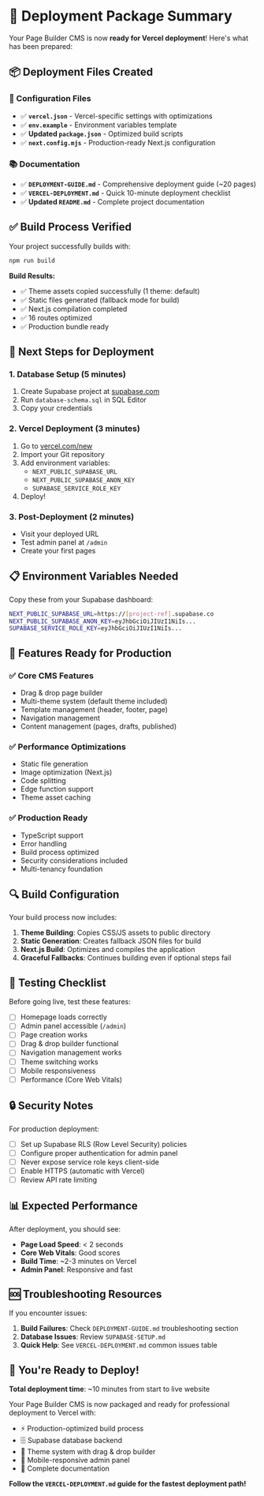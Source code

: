 # 🚀 Deployment Package Summary

Your Page Builder CMS is now **ready for Vercel deployment**! Here's what has been prepared:

## 📦 Deployment Files Created

### 🔧 Configuration Files
- ✅ **`vercel.json`** - Vercel-specific settings with optimizations
- ✅ **`env.example`** - Environment variables template  
- ✅ **Updated `package.json`** - Optimized build scripts
- ✅ **`next.config.mjs`** - Production-ready Next.js configuration

### 📚 Documentation
- ✅ **`DEPLOYMENT-GUIDE.md`** - Comprehensive deployment guide (~20 pages)
- ✅ **`VERCEL-DEPLOYMENT.md`** - Quick 10-minute deployment checklist
- ✅ **Updated `README.md`** - Complete project documentation

## ✅ Build Process Verified

Your project successfully builds with:
```bash
npm run build
```

**Build Results:**
- ✅ Theme assets copied successfully (1 theme: default)
- ✅ Static files generated (fallback mode for build)
- ✅ Next.js compilation completed
- ✅ 16 routes optimized
- ✅ Production bundle ready

## 🎯 Next Steps for Deployment

### 1. Database Setup (5 minutes)
1. Create Supabase project at [supabase.com](https://supabase.com)
2. Run `database-schema.sql` in SQL Editor
3. Copy your credentials

### 2. Vercel Deployment (3 minutes)
1. Go to [vercel.com/new](https://vercel.com/new)
2. Import your Git repository
3. Add environment variables:
   - `NEXT_PUBLIC_SUPABASE_URL`
   - `NEXT_PUBLIC_SUPABASE_ANON_KEY`
   - `SUPABASE_SERVICE_ROLE_KEY`
4. Deploy!

### 3. Post-Deployment (2 minutes)
- Visit your deployed URL
- Test admin panel at `/admin`
- Create your first pages

## 📋 Environment Variables Needed

Copy these from your Supabase dashboard:

```bash
NEXT_PUBLIC_SUPABASE_URL=https://[project-ref].supabase.co
NEXT_PUBLIC_SUPABASE_ANON_KEY=eyJhbGciOiJIUzI1NiIs...
SUPABASE_SERVICE_ROLE_KEY=eyJhbGciOiJIUzI1NiIs...
```

## 🎨 Features Ready for Production

### ✅ Core CMS Features
- Drag & drop page builder
- Multi-theme system (default theme included)
- Template management (header, footer, page)
- Navigation management
- Content management (pages, drafts, published)

### ✅ Performance Optimizations
- Static file generation
- Image optimization (Next.js)
- Code splitting
- Edge function support
- Theme asset caching

### ✅ Production Ready
- TypeScript support
- Error handling
- Build process optimized
- Security considerations included
- Multi-tenancy foundation

## 🔍 Build Configuration

Your build process now includes:

1. **Theme Building**: Copies CSS/JS assets to public directory
2. **Static Generation**: Creates fallback JSON files for build
3. **Next.js Build**: Optimizes and compiles the application
4. **Graceful Fallbacks**: Continues building even if optional steps fail

## 🚦 Testing Checklist

Before going live, test these features:

- [ ] Homepage loads correctly
- [ ] Admin panel accessible (`/admin`)
- [ ] Page creation works
- [ ] Drag & drop builder functional
- [ ] Navigation management works
- [ ] Theme switching works
- [ ] Mobile responsiveness
- [ ] Performance (Core Web Vitals)

## 🔒 Security Notes

For production deployment:

- [ ] Set up Supabase RLS (Row Level Security) policies
- [ ] Configure proper authentication for admin panel
- [ ] Never expose service role keys client-side
- [ ] Enable HTTPS (automatic with Vercel)
- [ ] Review API rate limiting

## 📊 Expected Performance

After deployment, you should see:

- **Page Load Speed**: < 2 seconds
- **Core Web Vitals**: Good scores
- **Build Time**: ~2-3 minutes on Vercel
- **Admin Panel**: Responsive and fast

## 🆘 Troubleshooting Resources

If you encounter issues:

1. **Build Failures**: Check `DEPLOYMENT-GUIDE.md` troubleshooting section
2. **Database Issues**: Review `SUPABASE-SETUP.md`
3. **Quick Help**: See `VERCEL-DEPLOYMENT.md` common issues table

## 🎉 You're Ready to Deploy!

**Total deployment time**: ~10 minutes from start to live website

Your Page Builder CMS is now packaged and ready for professional deployment to Vercel with:
- ⚡ Production-optimized build process
- 🗄️ Supabase database backend
- 🎨 Theme system with drag & drop builder
- 📱 Mobile-responsive admin panel
- 🔧 Complete documentation

**Follow the `VERCEL-DEPLOYMENT.md` guide for the fastest deployment path!** 